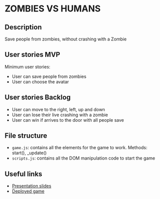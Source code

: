 # ZOMBIES VS HUMANS

<!-- When you finish, add a nice screenshot of your game -->
<!--[<img src="./img/page.png">]()-->

## Description

Save people from zombies, without crashing with a Zombie

## User stories MVP

Minimum user stories:

- User can save people from zombies
- User can choose the avatar

## User stories Backlog

- User can move to the right, left, up and down
- User can lose their live crashing with a zombie
- User can win if arrives to the door with all people save

## File structure

- <code>game.js</code>: contains all the elements for the game to work. Methods: start(), \_update()
- <code>scripts.js</code>: contains all the DOM manipulation code to start the game

## Useful links

<!-- When you finish, add these links and commit -->

- [Presentation slides]()
- [Deployed game]()
